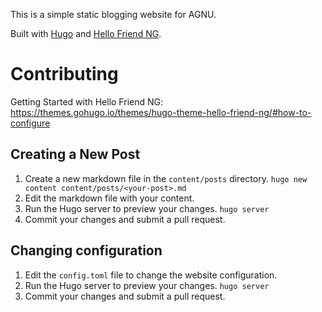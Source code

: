 This is a simple static blogging website for AGNU.

Built with [Hugo](https://gohugo.io/) and [Hello Friend NG](https://themes.gohugo.io/hugo-theme-hello-friend-ng/).

# Contributing
Getting Started with Hello Friend NG: https://themes.gohugo.io/themes/hugo-theme-hello-friend-ng/#how-to-configure

## Creating a New Post

1. Create a new markdown file in the `content/posts` directory.
```hugo new content content/posts/<your-post>.md```
2. Edit the markdown file with your content.
3. Run the Hugo server to preview your changes.
```hugo server```
4. Commit your changes and submit a pull request.

## Changing configuration
1. Edit the `config.toml` file to change the website configuration.
2. Run the Hugo server to preview your changes.
```hugo server```
3. Commit your changes and submit a pull request.